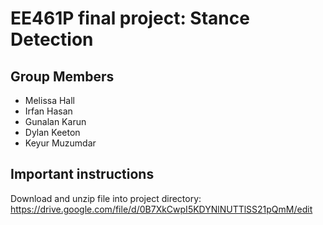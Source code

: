 # EE461P final project: Stance Detection
## Group Members
* Melissa Hall
* Irfan Hasan
* Gunalan Karun
* Dylan Keeton
* Keyur Muzumdar
## Important instructions
Download and unzip file into project directory: https://drive.google.com/file/d/0B7XkCwpI5KDYNlNUTTlSS21pQmM/edit

